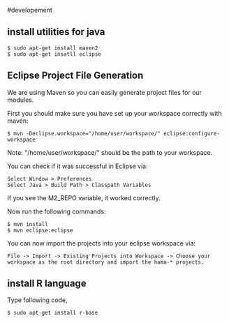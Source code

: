 #developement

## install utilities for java

    $ sudo apt-get install maven2
    $ sudo apt-get insatll eclipse  

## Eclipse Project File Generation

We are using Maven so you can easily generate project files for our modules.

First you should make sure you have set up your workspace correctly with maven:

    $ mvn -Declipse.workspace="/home/user/workspace/" eclipse:configure-workspace
  
Note: "/home/user/workspace/" should be the path to your workspace.

You can check if it was successful in Eclipse via:

    Select Window > Preferences
    Select Java > Build Path > Classpath Variables

If you see the M2_REPO variable, it worked correctly.

Now run the following commands:
  
    $ mvn install
    $ mvn eclipse:eclipse

You can now import the projects into your eclipse workspace via:

    File -> Import -> Existing Projects into Workspace -> Choose your workspace as the root directory and import the hama-* projects.

## install R language

Type following code, 

    $ sudo apt-get install r-base


